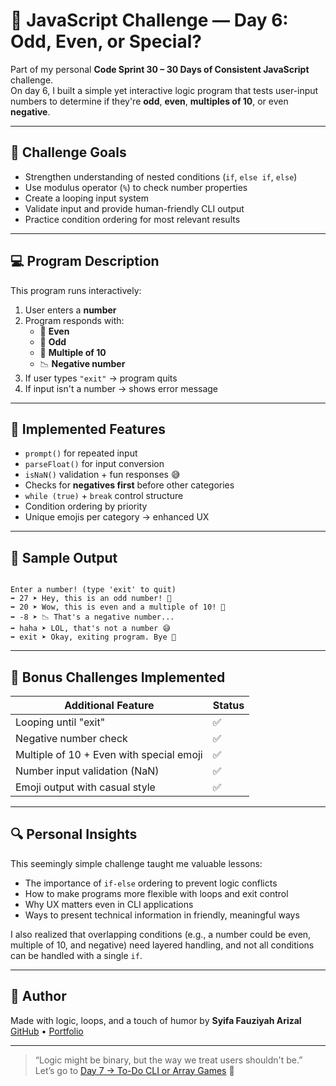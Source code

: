 # 🔢 JavaScript Challenge — Day 6: Odd, Even, or Special?

Part of my personal **Code Sprint 30 – 30 Days of Consistent JavaScript** challenge.  
On day 6, I built a simple yet interactive logic program that tests user-input numbers to determine if they're **odd**, **even**, **multiples of 10**, or even **negative**.

---

## 🎯 Challenge Goals

- Strengthen understanding of nested conditions (`if`, `else if`, `else`)
- Use modulus operator (`%`) to check number properties
- Create a looping input system
- Validate input and provide human-friendly CLI output
- Practice condition ordering for most relevant results

---

## 💻 Program Description

This program runs interactively:

1. User enters a **number**
2. Program responds with:
   - 🔸 **Even**
   - 🔹 **Odd**
   - 🎉 **Multiple of 10**
   - 📉 **Negative number**
3. If user types `"exit"` → program quits
4. If input isn't a number → shows error message

---

## 🧠 Implemented Features

- `prompt()` for repeated input
- `parseFloat()` for input conversion
- `isNaN()` validation + fun responses 😅
- Checks for **negatives first** before other categories
- `while (true)` + `break` control structure
- Condition ordering by priority
- Unique emojis per category → enhanced UX

---

## 🧪 Sample Output

<pre><code>
Enter a number! (type 'exit' to quit)
➡️ 27 ➤ Hey, this is an odd number! 🔹
➡️ 20 ➤ Wow, this is even and a multiple of 10! 🎉
➡️ -8 ➤ 📉 That's a negative number...
➡️ haha ➤ LOL, that's not a number 😅
➡️ exit ➤ Okay, exiting program. Bye 👋
</code></pre>

---

## 🔧 Bonus Challenges Implemented

| Additional Feature                   | Status |
|----------------------------------|--------|
| Looping until "exit"     | ✅     |
| Negative number check             | ✅     |
| Multiple of 10 + Even with special emoji | ✅ |
| Number input validation (NaN)       | ✅     |
| Emoji output with casual style| ✅     |

---

## 🔍 Personal Insights

This seemingly simple challenge taught me valuable lessons:
- The importance of `if-else` ordering to prevent logic conflicts
- How to make programs more flexible with loops and exit control
- Why UX matters even in CLI applications
- Ways to present technical information in friendly, meaningful ways

I also realized that overlapping conditions (e.g., a number could be even, multiple of 10, and negative) need layered handling, and not all conditions can be handled with a single `if`.

---

## 📌 Author

Made with logic, loops, and a touch of humor by 
**Syifa Fauziyah Arizal**  
[GitHub](https://github.com/syfaarizal) • [Portfolio](https://syfaarizal.github.io/sicoder-main-portfolio/)

---

> “Logic might be binary, but the way we treat users shouldn't be.”  
> Let’s go to [Day 7 → To-Do CLI or Array Games](#) 📝